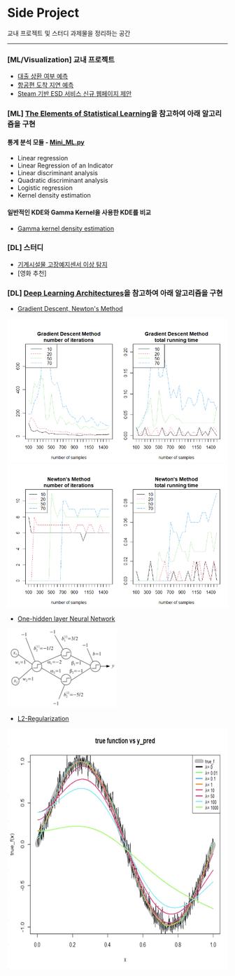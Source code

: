 # Side Project
교내 프로젝트 및 스터디 과제물을 정리하는 공간

- - -
### [ML/Visualization] 교내 프로젝트
- [대출 상환 여부 예측](https://github.com/rbill109/SideProject/blob/main/Project_Study/StatAP_2019)
- [항공편 도착 지연 예측](https://github.com/rbill109/SideProject/blob/main/Project_Study/DataMining_2019)
- [Steam 기반 ESD 서비스 신규 웹페이지 제안](https://github.com/rbill109/SideProject/tree/main/Visualization)

### [ML] [The Elements of Statistical Learning](https://web.stanford.edu/~hastie/ElemStatLearn/)을 참고하여 아래 알고리즘을 구현
#### 통계 분석 모듈 - [Mini_ML.py](https://github.com/rbill109/SideProject/tree/main/Code_Implementation/module)
- Linear regression
- Linear Regression of an Indicator
- Linear discriminant analysis
- Quadratic discriminant analysis
- Logistic regression
- Kernel density estimation

#### 일반적인 KDE와 Gamma Kernel을 사용한 KDE를 비교 
- [Gamma kernel density estimation](https://github.com/rbill109/SideProject/blob/main/Code_Implementation/Gamma_kernel_density_estimation.ipynb)

### [DL] 스터디 
- [기계시설물 고장예지센서 이상 탐지](https://github.com/rbill109/SideProject/tree/main/Project_Study/Nakalacou_2021/Anomaly_Detection)
- [영화 추천]

### [DL] [Deep Learning Architectures](https://link.springer.com/book/10.1007/978-3-030-36721-3)을 참고하여 아래 알고리즘을 구현
- [Gradient Descent, Newton's Method](https://github.com/rbill109/SideProject/blob/main/Code_Implementation/Gradient_Descent_and_Newton's.R)

![](./image/img1.PNG)
![](./image/img2.PNG)

- [One-hidden layer Neural Network](https://github.com/rbill109/SideProject/blob/main/Code_Implementation/One_hidden_layer_NN.R) 
<img src="https://github.com/rbill109/SideProject/blob/main/image/nn.PNG" width="250" height="180"/>

- [L2-Regularization](https://github.com/rbill109/SideProject/blob/main/Code_Implementation/L2_regularization.R)
<img src="https://github.com/rbill109/SideProject/blob/main/image/img3.jpg" width="700" height="550"/>
